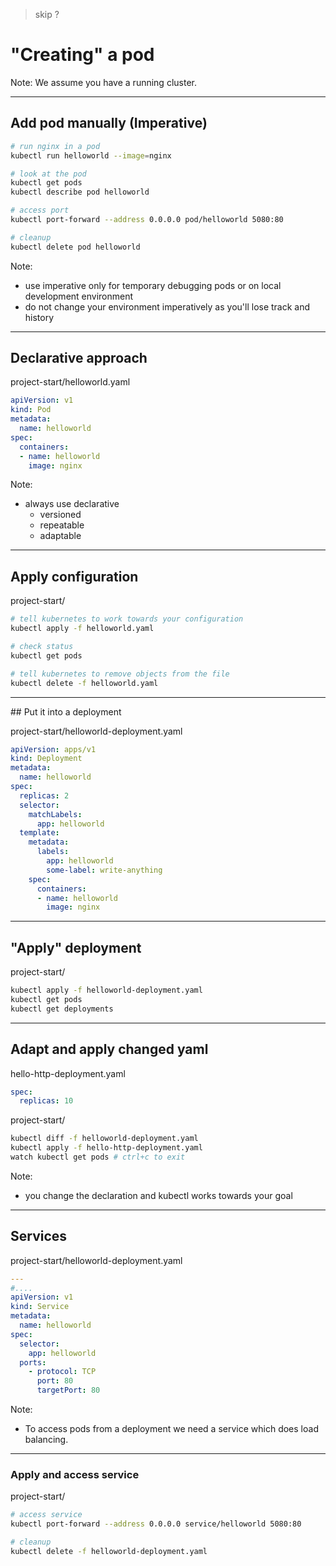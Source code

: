 > skip ?

# "Creating" a pod

Note: We assume you have a running cluster.

----

## Add pod manually (Imperative)

```sh
# run nginx in a pod
kubectl run helloworld --image=nginx

# look at the pod
kubectl get pods
kubectl describe pod helloworld

# access port
kubectl port-forward --address 0.0.0.0 pod/helloworld 5080:80

# cleanup
kubectl delete pod helloworld
```

Note: 
* use imperative only for temporary debugging pods or on local development environment
* do not change your environment imperatively as you'll lose track and history

----

## Declarative approach

project-start/helloworld.yaml
```yaml
apiVersion: v1
kind: Pod
metadata:
  name: helloworld
spec:
  containers:
  - name: helloworld
    image: nginx
```

Note: 
* always use declarative
  * versioned
  * repeatable
  * adaptable

----

## Apply configuration

project-start/
```sh
# tell kubernetes to work towards your configuration
kubectl apply -f helloworld.yaml

# check status
kubectl get pods

# tell kubernetes to remove objects from the file
kubectl delete -f helloworld.yaml
```

----

## Put it into a deployment

project-start/helloworld-deployment.yaml
```yaml
apiVersion: apps/v1
kind: Deployment
metadata:
  name: helloworld
spec:
  replicas: 2
  selector:
    matchLabels:
      app: helloworld
  template:
    metadata:
      labels:
        app: helloworld
        some-label: write-anything
    spec:
      containers:
      - name: helloworld
        image: nginx
```

----

## "Apply" deployment

project-start/
```sh
kubectl apply -f helloworld-deployment.yaml
kubectl get pods
kubectl get deployments
```

----

## Adapt and apply changed yaml

hello-http-deployment.yaml
```yaml
spec:
  replicas: 10
```

project-start/
```sh
kubectl diff -f helloworld-deployment.yaml
kubectl apply -f hello-http-deployment.yaml
watch kubectl get pods # ctrl+c to exit
```

Note: 
* you change the declaration and kubectl works towards your goal

----

## Services

project-start/helloworld-deployment.yaml
```yaml
--- 
#....
apiVersion: v1
kind: Service
metadata:
  name: helloworld
spec:
  selector:
    app: helloworld
  ports:
    - protocol: TCP
      port: 80
      targetPort: 80

```

Note:
* To access pods from a deployment we need a service which does load balancing.

----

### Apply and access service

project-start/
```bash
# access service
kubectl port-forward --address 0.0.0.0 service/helloworld 5080:80

# cleanup
kubectl delete -f helloworld-deployment.yaml
```